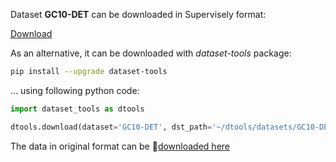 Dataset **GC10-DET** can be downloaded in Supervisely format:

 [Download](https://assets.supervisely.com/supervisely-supervisely-assets-public/teams_storage/V/7/Ka/XH4YwBZOVaQA9zFLTv1FkLIX8hBPK4DMx16qky6d34b0gu7ZUgnFrwb4dnYSkmcsIQMW2rBY7O73A93gCgoGNUxj2OBNPaHojny9bQTYHk9KsztIyNO5AE9HEODU.tar)

As an alternative, it can be downloaded with *dataset-tools* package:
``` bash
pip install --upgrade dataset-tools
```

... using following python code:
``` python
import dataset_tools as dtools

dtools.download(dataset='GC10-DET', dst_path='~/dtools/datasets/GC10-DET.tar')
```
The data in original format can be 🔗[downloaded here](https://www.kaggle.com/datasets/alex000kim/gc10det/download?datasetVersionNumber=1)